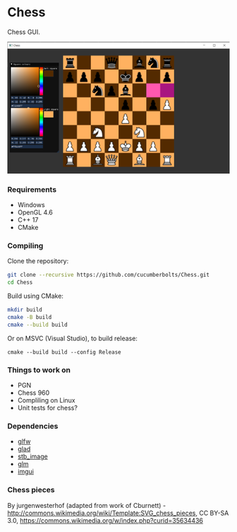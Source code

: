 # Chess
Chess GUI.

![](/screenshot.png?raw=true)

### Requirements
- Windows
- OpenGL 4.6
- C++ 17
- CMake

### Compiling
Clone the repository:
``` bash
git clone --recursive https://github.com/cucumberbolts/Chess.git
cd Chess
```
Build using CMake:
``` bash
mkdir build
cmake -B build
cmake --build build
```
Or on MSVC (Visual Studio), to build release:
```
cmake --build build --config Release
```

### Things to work on
- PGN
- Chess 960
- Compliling on Linux
- Unit tests for chess?

### Dependencies
- [glfw](https://glfw.org/)
- [glad](https://glad.dav1d.de/)
- [stb_image](https://github.com/nothings/stb/)
- [glm](https://github.com/https://github.com/g-truc/glm)
- [imgui](https://github.com/ocornut/imgui)

### Chess pieces
By jurgenwesterhof (adapted from work of Cburnett) - http://commons.wikimedia.org/wiki/Template:SVG_chess_pieces, CC BY-SA 3.0, https://commons.wikimedia.org/w/index.php?curid=35634436
